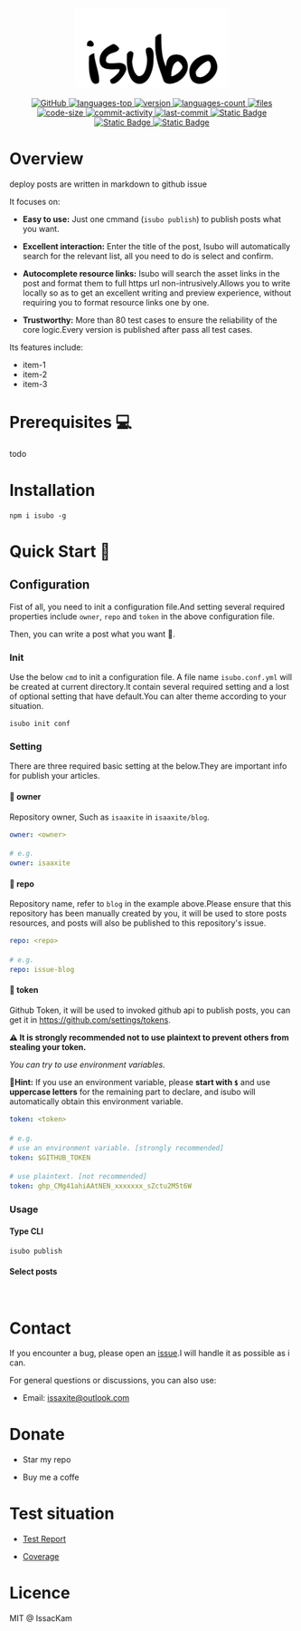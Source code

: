<div align="center">
  <img src="assets/logo.png" />
</div>
<br/>
<div align="center">
  <a href="https://github.com/isaaxite/deploy-posts-to-github-issue/blob/main/LICENSE">
    <img alt="GitHub" src="https://img.shields.io/github/license/isaaxite/deploy-posts-to-github-issue">
  </a>
  <a href="https://github.com/isaaxite/deploy-posts-to-github-issue">
    <img src="https://img.shields.io/github/languages/top/isaaxite/deploy-posts-to-github-issue" alt="languages-top">
  </a>
  <a href="https://github.com/isaaxite/deploy-posts-to-github-issue">
    <img src="https://img.shields.io/github/package-json/v/isaaxite/deploy-posts-to-github-issue" alt="version">
  </a>
  <a href="https://github.com/isaaxite/deploy-posts-to-github-issue">
    <img src="https://img.shields.io/github/languages/count/isaaxite/deploy-posts-to-github-issue" alt="languages-count">
  </a>
  <a href="https://github.com/isaaxite/deploy-posts-to-github-issue">
    <img src="https://img.shields.io/github/directory-file-count/isaaxite/deploy-posts-to-github-issue" alt="files">
  </a>
  <a href="https://github.com/isaaxite/deploy-posts-to-github-issue">
    <img src="https://img.shields.io/github/languages/code-size/isaaxite/deploy-posts-to-github-issue" alt="code-size">
  </a>
  <a href="https://github.com/isaaxite/deploy-posts-to-github-issue/commits/main">
    <img src="https://img.shields.io/github/commit-activity/t/isaaxite/deploy-posts-to-github-issue" alt="commit-activity">
  </a>
  <a href="https://github.com/isaaxite/deploy-posts-to-github-issue/commits/main">
    <img src="https://img.shields.io/github/last-commit/isaaxite/deploy-posts-to-github-issue" alt="last-commit">
  </a>
  <a href="https://github.com/isaaxite/deploy-posts-to-github-issue/issues/new">
    <img alt="Static Badge" src="https://img.shields.io/badge/Issue-Report-blue">
  </a>
  <a href="https://isaaxite.github.io/deploy-posts-to-github-issue/reports/test.html">
    <img alt="Static Badge" src="https://img.shields.io/badge/Test-Report-blue">
  </a>
  <a href="https://isaaxite.github.io/deploy-posts-to-github-issue/reports/coverage/index.html">
    <img alt="Static Badge" src="https://img.shields.io/badge/Test-Coverage-blue">
  </a>
</div>

# Overview

deploy posts are written in markdown  to github issue

It focuses on:

- **Easy to use:** Just one cmmand (`isubo publish`) to publish posts what you want.

- **Excellent interaction:** Enter the title of the post, Isubo will automatically search for the relevant list, all you need to do is select and confirm.

- **Autocomplete resource links:** Isubo will search the asset links in the post and format them to full https url non-intrusively.Allows you to write locally so as to get an excellent writing and preview experience, without requiring you to format resource links one by one.

- **Trustworthy:** More than 80 test cases to ensure the reliability of the core logic.Every version is published after pass all test cases.

Its features include:

- item-1
- item-2
- item-3

# Prerequisites 💻

todo

# Installation

```shell
npm i isubo -g
```

# Quick Start 🚀

## Configuration

Fist of all, you need to init a configuration file.And setting several required properties include `owner`, `repo` and `token` in the above configuration file.

Then, you can write a post what you want 🎊.

### Init

Use the below `cmd` to init a configuration file. A file name `isubo.conf.yml` will be created at current directory.It contain several required setting and a lost of optional setting that have default.You can alter theme according to your situation.

```shell
isubo init conf
```

### Setting

There are three required basic setting at the below.They are important info for publish your articles.

#### 📌 owner

Repository owner, Such as `isaaxite` in `isaaxite/blog`.

```yml
owner: <owner>

# e.g.
owner: isaaxite
```

#### 📌 repo

Repository name, refer to `blog` in the example above.Please ensure that this repository has been manually created by you, it will be used to store posts resources, and posts will also be published to this repository's issue.

```yml
repo: <repo>

# e.g.
repo: issue-blog
```

#### 📌 token

Github Token, it will be used to invoked github api to publish posts, you can get it in https://github.com/settings/tokens.

**⚠️ It is strongly recommended not to use plaintext to prevent others from stealing your token.**

*You can try to use environment variables.*

**📝Hint:** If you use an environment variable, please **start with `$`** and use **uppercase letters** for the remaining part to declare,  and isubo will automatically obtain this environment variable.

```yml
token: <token>

# e.g.
# use an environment variable. [strongly recommended]
token: $GITHUB_TOKEN

# use plaintext. [not recommended]
token: ghp_CMg41ahiAAtNEN_xxxxxxx_sZctu2M5t6W
```

### Usage

#### Type CLI

```shell
isubo publish
```

#### Select posts

![]()


# Contact

If you encounter a bug, please open an [issue]().I will handle it as possible as i can.

For general questions or discussions, you can also use:

- Email: issaxite@outlook.com

# Donate

- Star my repo

- Buy me a coffe

# Test situation

- [Test Report](https://isaaxite.github.io/deploy-posts-to-github-issue/reports/test.html)

- [Coverage](https://isaaxite.github.io/deploy-posts-to-github-issue/reports/coverage/index.html)

# Licence

MIT @ IssacKam
